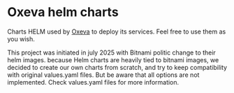 Oxeva helm charts
====================

Charts HELM used by [Oxeva](https://www.oxeva.fr) to deploy its services.
Feel free to use them as you wish.

This project was initiated in july 2025 with Bitnami politic change to their helm images.
because Helm charts are heavily tied to bitnami images, we decided to create our own charts from scratch, and try to keep compatibility with original values.yaml files. But be aware that all options are not implemented.
Check values.yaml files for more information.
